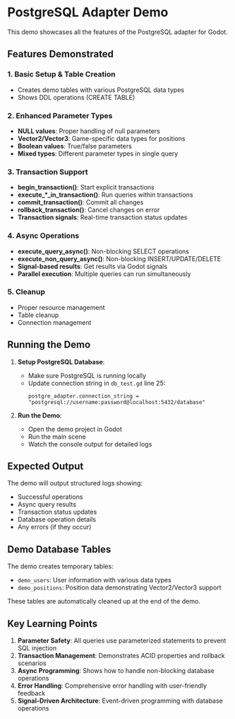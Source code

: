 # PostgreSQL Adapter Demo

This demo showcases all the features of the PostgreSQL adapter for Godot.

## Features Demonstrated

### 1. **Basic Setup & Table Creation**
- Creates demo tables with various PostgreSQL data types
- Shows DDL operations (CREATE TABLE)

### 2. **Enhanced Parameter Types**
- **NULL values**: Proper handling of null parameters
- **Vector2/Vector3**: Game-specific data types for positions
- **Boolean values**: True/false parameters
- **Mixed types**: Different parameter types in single query

### 3. **Transaction Support**
- **begin_transaction()**: Start explicit transactions
- **execute_*_in_transaction()**: Run queries within transactions
- **commit_transaction()**: Commit all changes
- **rollback_transaction()**: Cancel changes on error
- **Transaction signals**: Real-time transaction status updates

### 4. **Async Operations**
- **execute_query_async()**: Non-blocking SELECT operations
- **execute_non_query_async()**: Non-blocking INSERT/UPDATE/DELETE
- **Signal-based results**: Get results via Godot signals
- **Parallel execution**: Multiple queries can run simultaneously

### 5. **Cleanup**
- Proper resource management
- Table cleanup
- Connection management

## Running the Demo

1. **Setup PostgreSQL Database**:
   - Make sure PostgreSQL is running locally
   - Update connection string in `db_test.gd` line 25:
     ```gdscript
     postgre_adapter.connection_string = "postgresql://username:password@localhost:5432/database"
     ```

2. **Run the Demo**:
   - Open the demo project in Godot
   - Run the main scene
   - Watch the console output for detailed logs

## Expected Output

The demo will output structured logs showing:
-  Successful operations
-  Async query results
-  Transaction status updates
-  Database operation details
-  Any errors (if they occur)

## Demo Database Tables

The demo creates temporary tables:
- `demo_users`: User information with various data types
- `demo_positions`: Position data demonstrating Vector2/Vector3 support

These tables are automatically cleaned up at the end of the demo.

## Key Learning Points

1. **Parameter Safety**: All queries use parameterized statements to prevent SQL injection
2. **Transaction Management**: Demonstrates ACID properties and rollback scenarios
3. **Async Programming**: Shows how to handle non-blocking database operations
4. **Error Handling**: Comprehensive error handling with user-friendly feedback
5. **Signal-Driven Architecture**: Event-driven programming with database operations
